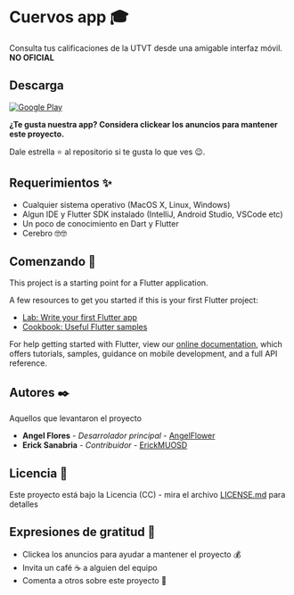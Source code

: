 # Cuervos app 🎓 

Consulta tus calificaciones de la UTVT desde una amigable interfaz móvil.
**NO OFICIAL**

## Descarga

[![Google Play](https://img.shields.io/badge/Google%20Play-Android-blue.svg?style=flat-square)](https://play.google.com/store/apps/details?id=com.cabisolutions.cuervos)

**¿Te gusta nuestra app? Considera clickear los anuncios para mantener este proyecto.**

Dale estrella ⭐ al repositorio si te gusta lo que ves 😉.

## Requerimientos ✨
* Cualquier sistema operativo (MacOS X, Linux, Windows)
* Algun IDE y Flutter SDK instalado (IntelliJ, Android Studio, VSCode etc)
* Un poco de conocimiento en Dart y Flutter
* Cerebro 🤓🤓
## Comenzando 🚀

This project is a starting point for a Flutter application.

A few resources to get you started if this is your first Flutter project:

- [Lab: Write your first Flutter app](https://flutter.io/docs/get-started/codelab)
- [Cookbook: Useful Flutter samples](https://flutter.io/docs/cookbook)

For help getting started with Flutter, view our 
[online documentation](https://flutter.io/docs), which offers tutorials, 
samples, guidance on mobile development, and a full API reference.
## Autores ✒️

Aquellos que levantaron el proyecto

* **Angel Flores** - *Desarrolador principal* - [AngelFlower](https://github.com/angelflower)
* **Erick Sanabria** - *Contribuidor* - [ErickMUOSD](https://github.com/ErickMUOSD)

## Licencia 📄

Este proyecto está bajo la Licencia (CC) - mira el archivo [LICENSE.md](LICENSE) para detalles

## Expresiones de gratitud 🎁

* Clickea los anuncios para ayudar a mantener el proyecto 💰
* Invita un café ☕ a alguien del equipo
* Comenta a otros sobre este proyecto 📢
